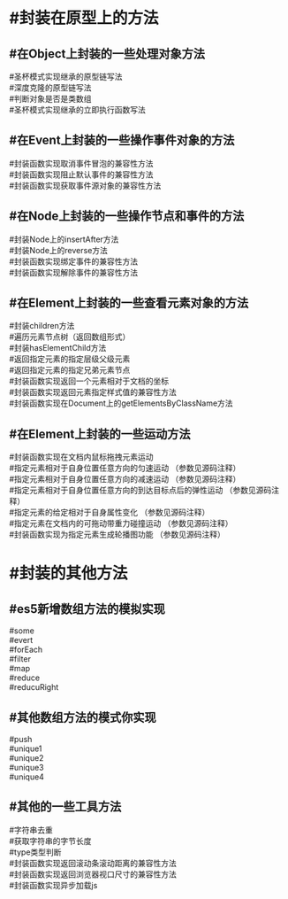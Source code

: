 #封装在原型上的方法  
========
  
#在Object上封装的一些处理对象方法  
------
#圣杯模式实现继承的原型链写法  
#深度克隆的原型链写法  
#判断对象是否是类数组  
#圣杯模式实现继承的立即执行函数写法  
  
#在Event上封装的一些操作事件对象的方法  
------
#封装函数实现取消事件冒泡的兼容性方法  
#封装函数实现阻止默认事件的兼容性方法  
#封装函数实现获取事件源对象的兼容性方法  
  
#在Node上封装的一些操作节点和事件的方法  
------
#封装Node上的insertAfter方法  
#封装Node上的reverse方法  
#封装函数实现绑定事件的兼容性方法  
#封装函数实现解除事件的兼容性方法  
  
#在Element上封装的一些查看元素对象的方法  
------
#封装children方法  
#遍历元素节点树（返回数组形式）  
#封装hasElementChild方法  
#返回指定元素的指定层级父级元素  
#返回指定元素的指定兄弟元素节点  
#封装函数实现返回一个元素相对于文档的坐标  
#封装函数实现返回元素指定样式值的兼容性方法  
#封装函数实现在Document上的getElementsByClassName方法  
  
#在Element上封装的一些运动方法  
------
#封装函数实现在文档内鼠标拖拽元素运动  
#指定元素相对于自身位置任意方向的匀速运动  （参数见源码注释）  
#指定元素相对于自身位置任意方向的减速运动  （参数见源码注释）  
#指定元素相对于自身位置任意方向的到达目标点后的弹性运动  （参数见源码注释）  
#指定元素的给定相对于自身属性变化  （参数见源码注释）  
#指定元素在文档内的可拖动带重力碰撞运动  （参数见源码注释）  
#封装函数实现为指定元素生成轮播图功能  （参数见源码注释）  
  
#封装的其他方法  
========
  
#es5新增数组方法的模拟实现  
------
#some  
#evert  
#forEach  
#filter  
#map  
#reduce  
#reducuRight  
  
#其他数组方法的模式你实现  
------
#push  
#unique1  
#unique2  
#unique3  
#unique4  
  
#其他的一些工具方法  
------
#字符串去重  
#获取字符串的字节长度  
#type类型判断  
#封装函数实现返回滚动条滚动距离的兼容性方法  
#封装函数实现返回浏览器视口尺寸的兼容性方法  
#封装函数实现异步加载js  
